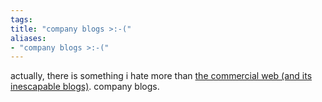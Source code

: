 ```yaml
---
tags: 
title: "company blogs >:-("
aliases:
- "company blogs >:-("
---
```


actually, there is something i hate more than [the commercial web (and its inescapable blogs)](commericalWeb.md). company blogs.